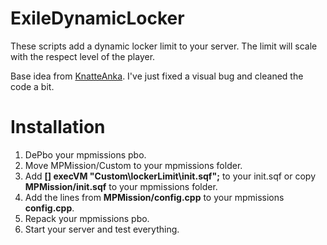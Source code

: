# ExileDynamicLocker

These scripts add a dynamic locker limit to your server. The limit will scale with the respect level of the player.

Base idea from [KnatteAnka](http://www.exilemod.com/profile/4567-knatteanka/). I've just fixed a visual bug and cleaned the code a bit.

# Installation

1. DePbo your mpmissions pbo.
2. Move MPMission/Custom to your mpmissions folder.
3. Add **[] execVM "Custom\lockerLimit\init.sqf";** to your init.sqf or copy **MPMission/init.sqf** to your mpmissions folder.
4. Add the lines from **MPMission/config.cpp** to your mpmissions **config.cpp**.
5. Repack your mpmissions pbo.
6. Start your server and test everything.